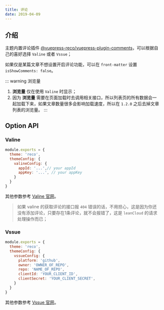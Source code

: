 ```yaml
---
title: 评论
date: 2019-04-09
---
```


## 介绍

主题内置评论插件 [@vuepress-reco/vuepress-plugin-comments](/views/plugins/)，可以根据自己的喜好选择 `Valine` 或者 `Vssue`；

如果仅是某篇文章不想设置开启评论功能，可以在 `front-matter` 设置 `isShowComments: false`。

::: warning 浏览量
1. **浏览量** 仅在使用 `Valine` 时显示；
2. 因为 **浏览量** 需要在页面加载时去调用相关接口，所以列表页的所有数据会一起加载下来，如果文章数量很多会影响加载速度，所以在 `1.2.0` 之后去掉文章列表的浏览量。
:::

## Option API

### Valine

```javascript
module.exports = {
  theme: 'reco',
  themeConfig: {
    valineConfig: {
      appId: '...',// your appId
      appKey: '...', // your appKey
    }
  }  
}
```

其他参数参考 [Valine 官网](https://valine.js.org/configuration.html)。

> 如果 valine 的获取评论的接口报 `404` 错误的话，不用担心，这是因为你还没有添加评论，只要存在1条评论，就不会报错了，这是 `leanCloud` 的请求处理操作而已；

### Vssue

```javascript
module.exports = {
  theme: 'reco',
  themeConfig: {
    vssueConfig: {
      platform: 'github',
      owner: 'OWNER_OF_REPO',
      repo: 'NAME_OF_REPO',
      clientId: 'YOUR_CLIENT_ID',
      clientSecret: 'YOUR_CLIENT_SECRET',
    }
  }  
}
```

其他参数参考 [Vssue 官网](https://vssue.js.org/zh/options/)。
